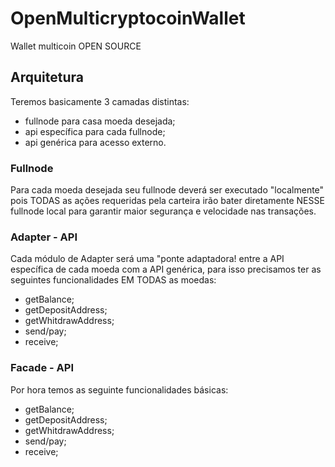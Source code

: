 # OpenMulticryptocoinWallet
Wallet multicoin OPEN SOURCE


## Arquitetura

Teremos basicamente 3 camadas distintas:

- fullnode para casa moeda desejada;
- api específica para cada fullnode;
- api genérica para acesso externo.


### Fullnode

Para cada moeda desejada seu fullnode deverá ser executado "localmente" pois TODAS as ações requeridas pela carteira irão bater diretamente NESSE fullnode local para garantir maior segurança e velocidade nas transações.


### Adapter - API

Cada módulo de Adapter será uma "ponte adaptadora! entre a API específica de cada moeda com a API genérica, para isso precisamos ter as seguintes funcionalidades EM TODAS as moedas:

- getBalance;
- getDepositAddress;
- getWhitdrawAddress;
- send/pay;
- receive;


### Facade - API

Por hora temos as seguinte funcionalidades básicas:

- getBalance;
- getDepositAddress;
- getWhitdrawAddress;
- send/pay;
- receive;

